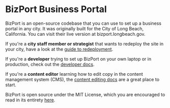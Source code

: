 # BizPort Business Portal

BizPort is an open-source codebase that you can use to set up a business portal in any city. It was originally built for the City of Long Beach, California. You can visit their live version at bizport.longbeach.gov.

If you're a **city staff member or strategist** that wants to redeploy the site in your city, have a look at the [guide to redeployment](docs/REDEPLOYMENT.md).

If you're a **developer** trying to set up BizPort on your own laptop or in production, check out the [developer docs](docs/DEVELOPER_SETUP.md).

If you're a **content editor** learning how to edit copy in the content management system (CMS), the [content editing docs](docs/EDITING.md) are a great place to start.

BizPort is open source under the MIT License, which you are encouraged to read in its entirety [here](LICENSE.md).
